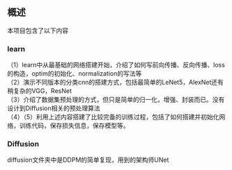 ## 概述
本项目包含了以下内容
### learn
（1）learn中从最基础的网络搭建开始，介绍了如何写前向传播、反向传播、loss的构造，optim的初始化、normalization的写法等<br>
（2）演示不同版本的分类cnn的搭建方式，包括最简单的LeNet5，AlexNet还有稍复杂的VGG，ResNet<br>
（3）介绍了数据集预处理的方式，但只是简单的归一化，增强、封装而已。没有设计到Diffusion相关的预处理算法<br>
（4）（5）利用上述内容搭建了比较完备的训练过程，包括了如何搭建并初始化网络，训练代码，保存损失信息，保存模型等。<br>
### Diffusion
  diffusion文件夹中是DDPM的简单复现，用到的架构师UNet
